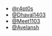 - [@r4pt0s](https://github.com/r4pt0s)
- [@Dhaval1403](https://github.com/Dhaval1403)
- [@Meet1103](https://github.com/Meet1103)
- [@Avelansh](https://github.com/Avelansh)
